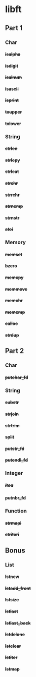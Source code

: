 # libft

## Part 1

### Char

#### ~~isalpha~~

#### ~~isdigit~~

#### ~~isalnum~~

#### ~~isascii~~

#### ~~isprint~~

#### ~~toupper~~

#### ~~tolower~~

### String

#### ~~strlen~~

#### ~~strlcpy~~

#### ~~strlcat~~

#### ~~strchr~~

#### ~~strrchr~~

#### ~~strncmp~~

#### ~~strnstr~~

#### ~~atoi~~

### Memory

#### ~~memset~~

#### ~~bzero~~

#### ~~memcpy~~

#### ~~memmove~~

#### ~~memchr~~

#### ~~memcmp~~

#### ~~calloc~~

#### ~~strdup~~

## Part 2

### Char

#### ~~putchar_fd~~

### String

#### ~~substr~~

#### ~~strjoin~~

#### ~~strtrim~~

#### ~~split~~

#### ~~putstr_fd~~

#### ~~putendl_fd~~

### Integer

##### ~~itoa~~

#### ~~putnbr_fd~~

### Function

#### ~~strmapi~~

#### ~~striteri~~

## Bonus

### List

#### ~~lstnew~~

#### ~~lstadd_front~~

#### ~~lstsize~~

#### ~~lstlast~~

#### ~~lstlast_back~~

#### ~~lstdelone~~

#### ~~lstclear~~

#### ~~lstiter~~

#### ~~lstmap~~
